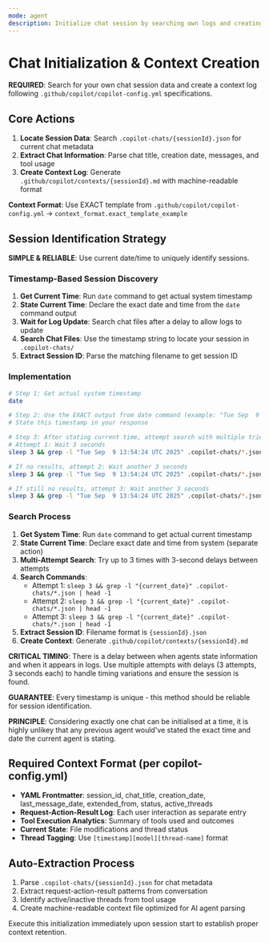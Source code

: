 ```yaml
---
mode: agent
description: Initialize chat session by searching own logs and creating context file per copilot-config.yml
---
```


# Chat Initialization & Context Creation

**REQUIRED**: Search for your own chat session data and create a context log following `.github/copilot/copilot-config.yml` specifications.

## Core Actions

1. **Locate Session Data**: Search `.copilot-chats/{sessionId}.json` for current chat metadata
2. **Extract Chat Information**: Parse chat title, creation date, messages, and tool usage
3. **Create Context Log**: Generate `.github/copilot/contexts/{sessionId}.md` with machine-readable format

**Context Format**: Use EXACT template from `.github/copilot/copilot-config.yml` → `context_format.exact_template_example`

## Session Identification Strategy

**SIMPLE & RELIABLE**: Use current date/time to uniquely identify sessions.

### Timestamp-Based Session Discovery

1. **Get Current Time**: Run `date` command to get actual system timestamp
2. **State Current Time**: Declare the exact date and time from the `date` command output
3. **Wait for Log Update**: Search chat files after a delay to allow logs to update
4. **Search Chat Files**: Use the timestamp string to locate your session in `.copilot-chats/`
5. **Extract Session ID**: Parse the matching filename to get session ID

### Implementation

```bash
# Step 1: Get actual system timestamp
date

# Step 2: Use the EXACT output from date command (example: "Tue Sep  9 13:54:24 UTC 2025")
# State this timestamp in your response

# Step 3: After stating current time, attempt search with multiple tries using EXACT timestamp:
# Attempt 1: Wait 3 seconds
sleep 3 && grep -l "Tue Sep  9 13:54:24 UTC 2025" .copilot-chats/*.json | head -1

# If no results, attempt 2: Wait another 3 seconds
sleep 3 && grep -l "Tue Sep  9 13:54:24 UTC 2025" .copilot-chats/*.json | head -1

# If still no results, attempt 3: Wait another 3 seconds
sleep 3 && grep -l "Tue Sep  9 13:54:24 UTC 2025" .copilot-chats/*.json | head -1
```

### Search Process

1. **Get System Time**: Run `date` command to get actual current timestamp
2. **State Current Time**: Declare exact date and time from system (separate action)
3. **Multi-Attempt Search**: Try up to 3 times with 3-second delays between attempts
4. **Search Commands**:
   - Attempt 1: `sleep 3 && grep -l "{current_date}" .copilot-chats/*.json | head -1`
   - Attempt 2: `sleep 3 && grep -l "{current_date}" .copilot-chats/*.json | head -1`
   - Attempt 3: `sleep 3 && grep -l "{current_date}" .copilot-chats/*.json | head -1`
5. **Extract Session ID**: Filename format is `{sessionId}.json`
6. **Create Context**: Generate `.github/copilot/contexts/{sessionId}.md`

**CRITICAL TIMING**: There is a delay between when agents state information and when it appears in logs. Use multiple attempts with delays (3 attempts, 3 seconds each) to handle timing variations and ensure the session is found.

**GUARANTEE**: Every timestamp is unique - this method should be reliable for session identification.

**PRINCIPLE**: Considering exactly one chat can be initialised at a time, it is highly unlikey that any previous agent would've stated the exact time and date the current agent is stating.

## Required Context Format (per copilot-config.yml)

- **YAML Frontmatter**: session_id, chat_title, creation_date, last_message_date, extended_from, status, active_threads
- **Request-Action-Result Log**: Each user interaction as separate entry
- **Tool Execution Analytics**: Summary of tools used and outcomes
- **Current State**: File modifications and thread status
- **Thread Tagging**: Use `[timestamp][model][thread-name]` format

## Auto-Extraction Process

1. Parse `.copilot-chats/{sessionId}.json` for chat metadata
2. Extract request-action-result patterns from conversation
3. Identify active/inactive threads from tool usage
4. Create machine-readable context file optimized for AI agent parsing

Execute this initialization immediately upon session start to establish proper context retention.
